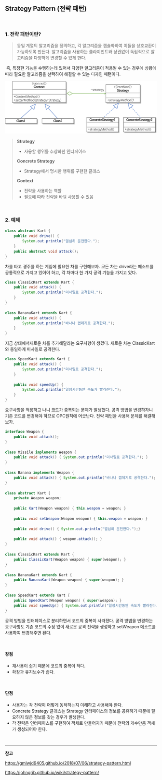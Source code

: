 ## Strategy Pattern (전략 패턴)

<br>

### 1. 전략 패턴이란?

>  동일 계열의 알고리즘을 정의하고, 각 알고리즘을 캡슐화하여 이들을 상호교환이 가능하도록 만든다. 알고리즘을 사용하는 클라이언트와 상관없이 독립적으로 알고리즘을 다양하게 변경할 수 있게 한다.

​	즉, 특정한 기능을 수행하는데 있어서 다양한 알고리즘이 적용될 수 있는 경우에 상황에 따라 필요한 알고리즘을 선택하여 해결할 수 있는 디자인 패턴이다.



![](https://github.com/Team-ITDA/studyhub/blob/leehj/design%20pattern/Strategy%20Pattern/strategy-pattern.png)

> **Strategy**
>
> + 사용할 행위를 추상화한 인터페이스
>
> **Concrete Strategy**
>
> + Strategy에서 명시한 행위를 구현한 클래스
>
> **Context**
>
> + 전략을 사용하는 역할
> + 필요에 따라 전략을 바꿔 사용할 수 있음

<br >

### 2. 예제

```java
class abstract Kart {
  	public void drive() {
        System.out.println("열심히 운전한다.");
    }
    public abstract void attack();
}
```

차를 타고 경주를 하는 게임에 필요한 차를 구현해보자. 모든 차는 drive라는 메소드를 공통적으로 가지고 있어야 하고, 각 차마다 한 가지 공격 기능을 가지고 있다. 

```java
class ClassicKart extends Kart {
    public void attack() {
        System.out.println("미사일로 공격한다.");
    }
}

class BananaKart extends Kart {
    public void attack() {
        System.out.println("바나나 껍데기로 공격한다.");
    }
}
```

지금 상태에서새로운 차를 추가해달라는 요구사항이 생겼다. 새로운 차는 ClassicKart와 동일하게 미사일로 공격한다.

```java
class SpeedKart extends Kart {
    public void attack() {
        System.out.println("미사일로 공격한다.");
    }
    
    public void speedUp() {
        System.out.println("일정시간동안 속도가 빨라진다.");
    }
}
```

요구사항을 적용하고 나니 코드가 중복되는 문제가 발생했다. 공격 방법을 변경하자니 기존 코드를 변경해야 하므로 OPC원칙에 어긋난다.  전략 패턴을 사용해 문제를 해결해보자.

```java
interface Weapon {
    public void attack();
}

class Missile implements Weapon {
    public void attack() { System.out.println("미사일로 공격한다."); }
}

class Banana implements Weapon {
    public void attack() { System.out.println("바나나 껍데기로 공격한다."); }
}

class abstract Kart {
    private Weapon weapon;
    
    public Kart(Weapon weapon) { this.weapon = weapon; }
    
    public void setWeapon(Weapon weapon) { this.weapon = weapon; }
    
    public void drive() { System.out.println("열심히 운전한다.");}
    
    public void attack() { weapon.attack(); }
}

class ClassicKart extends Kart {
    public ClassicKart(Weapon weapon) { super(weapon); }
}

class BananaKart extends Kart {
    public BananaKart(Weapon weapon) { super(weapon); }
}

class SpeedKart extends Kart {
    public SpeedKart(Weapon weapon) { super(weapon); }
	public void speedUp() { System.out.println("일정시간동안 속도가 빨라진다."); }
}
```

공격 방법을 인터페이스로 분리하면서 코드의 중복이 사라졌다. 공격 방법을 변경하는 요구사항도 기존 코드의 수정 없이 새로운 공격 전략을 생성하고 setWeapon 메소드를 사용하여 변경해주면 된다.

<br >

#### 장점

+ 재사용이 쉽기 때문에 코드의 중복이 적다.
+ 확장과 유지보수가 쉽다.

<br >

#### 단점

+ 사용자는 각 전략이 어떻게 동작하는지 이해하고 사용해야 한다.
+ Concrete Strategy 클래스는 Strategy 인터페이스의 정보를 공유하기 때문에 필요하지 않은 정보를 갖는 경우가 발생한다.
+ 각 전략은 인터페이스를 구현하여 객체로 만들어지기 때문에 전략의 개수만큼 객체가 생성되어야 한다.

<br >

<hr >

**참고**

https://gmlwjd9405.github.io/2018/07/06/strategy-pattern.html

https://johngrib.github.io/wiki/strategy-pattern/